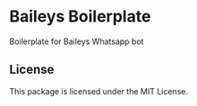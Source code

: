 # Baileys Boilerplate

Boilerplate for Baileys Whatsapp bot

## License

This package is licensed under the MIT License.
